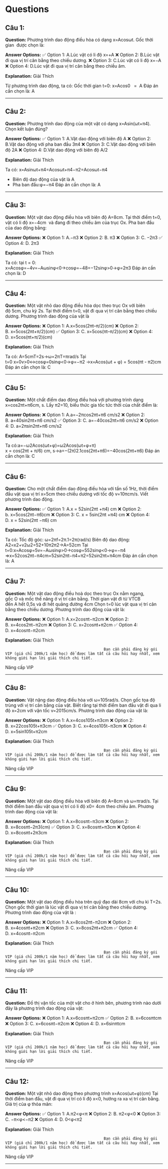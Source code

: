 # Questions

## Câu 1:

**Question:** Phương trình dao động điều hòa có dạng x=Acosωt. Gốc thời gian  được chọn là:

**Answer Options:**
✅ Option 1: A.Lúc vật có li độ x=+A
❌ Option 2: B.Lúc vật đi qua vị trí cân bằng theo chiều dương.
❌ Option 3: C.Lúc vật có li độ x=−A
❌ Option 4: D.Lúc vật đi qua vị trí cân bằng theo chiều âm.

**Explanation:** Giải Thích



Từ phương trình dao động, ta có:
Gốc thời gian t=0:
x=Acos0   =  A
Đáp án cần chọn là: A

---

## Câu 2:

**Question:** Phương trình dao động của một vật có dạng x=Asin(ωt+π4). Chọn kết luận đúng?

**Answer Options:**
✅ Option 1: A.Vật dao động với biên độ A
❌ Option 2: B.Vật dao động với pha ban đầu 3π4
❌ Option 3: C.Vật dao động với biên độ 2A
❌ Option 4: D.Vật dao động với biên độ A/2

**Explanation:** Giải Thích



Ta có:
x=Asinωt+π4=Acosωt+π4−π2=Acosωt−π4
- Biên độ dao động của vật là A
- Pha ban đầu:φ=−π4
Đáp án cần chọn là: A

---

## Câu 3:

**Question:** Một vật dao động điều hòa với biên độ A=8cm. Tại thời điểm t=0, vật có li độ x=−4cm  và đang đi theo chiều âm của trục Ox. Pha ban đầu của dao động bằng:

**Answer Options:**
❌ Option 1: A.−π3
❌ Option 2: B. π3
❌ Option 3: C. −2π3
✅ Option 4: D. 2π3

**Explanation:** Giải Thích



Ta có: tại t = 0:
x=Acosφ=−4v=−Aωsinφ<0→cosφ=−48=−12sinφ>0→φ=2π3
Đáp án cần chọn là: D

---

## Câu 4:

**Question:** Một vật nhỏ dao động điều hòa dọc theo trục Ox với biên độ 5cm, chu kỳ 2s. Tại thời điểm t=0, vật đi qua vị trí cân bằng theo chiều dương. Phương trình dao động của vật là

**Answer Options:**
❌ Option 1: A.x=5cos(2πt–π/2)(cm)
❌ Option 2: B. x=5cos(2πt+π/2)(cm)
✅ Option 3: C. x=5cos(πt–π/2)(cm)
❌ Option 4: D. x=5cos(πt+π/2)(cm)

**Explanation:** Giải Thích



Ta có:
A=5cmT=2s→ω=2πT=πrad/s
Tại t=0 x=0v>0↔cosφ=0sinφ<0→φ=−π2
→x=Acos(ωt + φ) = 5cos(πt - π2)cm
Đáp án cần chọn là: C

---

## Câu 5:

**Question:** Một chất điểm dao động điều hoà với phương trình dạng x=cos2πt+π6cm, s. Lấy π2=10, biểu thức gia tốc tức thời của chất điểm là:

**Answer Options:**
❌ Option 1: A.a=−2πcos2πt+π6 cm/s2
❌ Option 2: B. a=40sin2πt+π6 cm/s2
✅ Option 3: C. a=−40cos2πt+π6 cm/s2
❌ Option 4: D. a=2πsin2πt+π6 cm/s2

**Explanation:** Giải Thích



Ta có:a=−ω2Acos(ωt+φ)=ω2Acos(ωt+φ+π)
x = cos(2πt + π/6) cm, s→a=−(2π)2.1cos(2πt+π6)=−40cos(2πt+π6)
Đáp án cần chọn là: C

---

## Câu 6:

**Question:** Cho một chất điểm dao động điều hòa với tần số 1Hz, thời điểm đầu vật qua vị trí x=5cm theo chiều dương với tốc độ v=10πcm/s. Viết phương trình dao động.

**Answer Options:**
✅ Option 1: A.x = 52sin(2πt +π4) cm
❌ Option 2: b. x=5cos(2πt−π6)cm
❌ Option 3: C. x = 5sin(2πt +π4) cm
❌ Option 4: D. x = 52sin(2πt −π6) cm

**Explanation:** Giải Thích



Ta có:
Tốc độ góc: ω=2πf=2π.1=2π(rad/s)
Biên độ dao động:
A2=x2+v2ω2=52+10π2π2→A=52cm
Tại t=0:x=Acosφ=5v=−Aωsinφ>0→cosφ=552sinφ<0→φ=−π4
⇒x=52cos2πt−π4cm=52sin2πt−π4+π2=52sin2πt+π4cm
Đáp án cần chọn là: A

---

## Câu 7:

**Question:** Một vật dao động điều hoà dọc theo trục Ox nằm ngang, gốc O và mốc thế năng ở vị trí cân bằng. Thời gian vật đi từ VTCB đến A hết 0,5s và đi hết quãng đường 4cm Chọn t=0 lúc vật qua vị trí cân bằng theo chiều dương. Phương trình dao động của vật là:

**Answer Options:**
❌ Option 1: A.x=2cosπt−π2cm
❌ Option 2: B. x=4cos2πt−π2cm
❌ Option 3: C. x=2cosπt+π2cm
✅ Option 4: D. x=4cosπt−π2cm

**Explanation:** Giải Thích




                                                Bạn cần phải đăng ký gói VIP (giá chỉ 200k/1 năm học) để được làm tất cả câu hỏi hay nhất, xem không giới hạn lời giải thích chi tiết.
                                            

Nâng cấp VIP

---

## Câu 8:

**Question:** Vật nặng dao động điều hòa với ω=105rad/s. Chọn gốc tọa độ trùng với vị trí cân bằng của vật. Biết rằng tại thời điểm ban đầu vật đi qua li độ x=2cm với vận tốc v=2015cm/s. Phương trình dao động của vật là:

**Answer Options:**
❌ Option 1: A.x=4cos105t+π3cm
❌ Option 2: B. x=22cos105t+π3cm
✅ Option 3: C. x=4cos105t−π3cm
❌ Option 4: D. x=5sin105t+π2cm

**Explanation:** Giải Thích




                                                Bạn cần phải đăng ký gói VIP (giá chỉ 200k/1 năm học) để được làm tất cả câu hỏi hay nhất, xem không giới hạn lời giải thích chi tiết.
                                            

Nâng cấp VIP

---

## Câu 9:

**Question:** Một vật dao động điều hòa với biên độ A=8cm và ω=πrad/s. Tại thời điểm ban đầu vật qua vị trí có li độ x0= 4cm theo chiều âm. Phương trình dao động của vật là:

**Answer Options:**
❌ Option 1: A.x=8cosπt−π3cm
❌ Option 2: B. x=8cosπt−2π3(cm)
✅ Option 3: C. x=8cosπt+π3cm
❌ Option 4: D. x=8cosπt+2π3cm

**Explanation:** Giải Thích




                                                Bạn cần phải đăng ký gói VIP (giá chỉ 200k/1 năm học) để được làm tất cả câu hỏi hay nhất, xem không giới hạn lời giải thích chi tiết.
                                            

Nâng cấp VIP

---

## Câu 10:

**Question:** Một vật dao động điều hòa trên quỹ đạo dài 8cm với chu kì T=2s. Chọn gốc thời gian là lúc vật đi qua vị trí cân bằng theo chiều dương. Phương trình dao động của vật là :

**Answer Options:**
❌ Option 1: A.x=8cos2πt−π2cm
❌ Option 2: B. x=4cosπt+π2cm
❌ Option 3: C. x=8cos2πt+π2cm
✅ Option 4: D. x=4cosπt−π2cm

**Explanation:** Giải Thích




                                                Bạn cần phải đăng ký gói VIP (giá chỉ 200k/1 năm học) để được làm tất cả câu hỏi hay nhất, xem không giới hạn lời giải thích chi tiết.
                                            

Nâng cấp VIP

---

## Câu 11:

**Question:** Đồ thị vận tốc của một vật cho ở hình bên, phương trình nào dưới đây là phương trình dao động của vật:

**Answer Options:**
❌ Option 1: A.x=6cosπt+π2cm
✅ Option 2: B. x=6cosπtcm
❌ Option 3: C. x=6cosπt−π2cm
❌ Option 4: D. x=6sinπtcm

**Explanation:** Giải Thích




                                                Bạn cần phải đăng ký gói VIP (giá chỉ 200k/1 năm học) để được làm tất cả câu hỏi hay nhất, xem không giới hạn lời giải thích chi tiết.
                                            

Nâng cấp VIP

---

## Câu 12:

**Question:** Một vật nhỏ dao động theo phương trình x=Acos(ωt+φ)(cm) Tại thời điểm ban đầu, vật đi qua vị trí có li độ x<0, hướng ra xa vị trí cân bằng. Giá trị của φ thỏa mãn:

**Answer Options:**
✅ Option 1: A.π2<φ<π
❌ Option 2: B. π2<φ<0
❌ Option 3: C. −π<φ<−π2
❌ Option 4: D. 0<φ<π2

**Explanation:** Giải Thích




                                                Bạn cần phải đăng ký gói VIP (giá chỉ 200k/1 năm học) để được làm tất cả câu hỏi hay nhất, xem không giới hạn lời giải thích chi tiết.
                                            

Nâng cấp VIP

---

